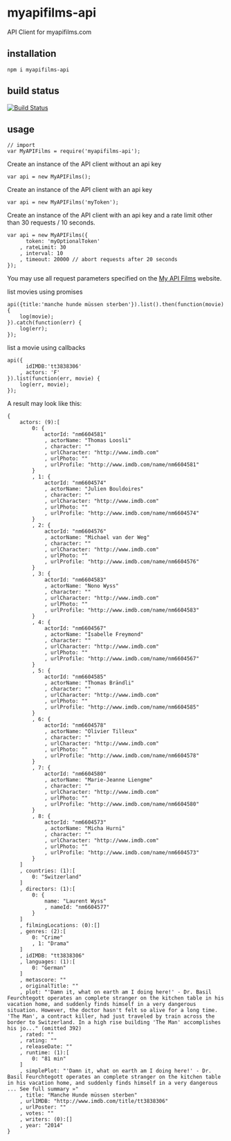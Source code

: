 # myapifilms-api

API Client for myapifilms.com

## installation

    npm i myapifilms-api

## build status

[![Build Status](https://travis-ci.org/eventEmitter/myapifilms-api.png?branch=master)](https://travis-ci.org/eventEmitter/myapifilms-api)


## usage
    
    // import
    var MyAPIFilms = require('myapifilms-api');


Create an instance of the API client without an api key

    var api = new MyAPIFilms();



Create an instance of the API client with an api key

    var api = new MyAPIFilms('myToken');



Create an instance of the API client with an api key and a rate limit other than 30 requests / 10 seconds.

    var api = new MyAPIFilms({
          token: 'myOptionalToken'
        , rateLimit: 30
        , interval: 10
        , timeout: 20000 // abort requests after 20 seconds
    });


You may use all request parameters specified on the [My API Films](http://www.myapifilms.com/) website.


list movies using promises

    api({title:'manche hunde müssen sterben'}).list().then(function(movie) {
        log(movie);
    }).catch(function(err) {
        log(err);
    });


list a movie using callbacks

    api({
          idIMDB:'tt3838306'
        , actors: 'F'
    }).list(function(err, movie) {
        log(err, movie);
    });


A result may look like this:

    {
        actors: (9):[
            0: {
                actorId: "nm6604581"
                , actorName: "Thomas Loosli"
                , character: ""
                , urlCharacter: "http://www.imdb.com"
                , urlPhoto: ""
                , urlProfile: "http://www.imdb.com/name/nm6604581"
            }
            , 1: {
                actorId: "nm6604574"
                , actorName: "Julien Bouldoires"
                , character: ""
                , urlCharacter: "http://www.imdb.com"
                , urlPhoto: ""
                , urlProfile: "http://www.imdb.com/name/nm6604574"
            }
            , 2: {
                actorId: "nm6604576"
                , actorName: "Michael van der Weg"
                , character: ""
                , urlCharacter: "http://www.imdb.com"
                , urlPhoto: ""
                , urlProfile: "http://www.imdb.com/name/nm6604576"
            }
            , 3: {
                actorId: "nm6604583"
                , actorName: "Nono Wyss"
                , character: ""
                , urlCharacter: "http://www.imdb.com"
                , urlPhoto: ""
                , urlProfile: "http://www.imdb.com/name/nm6604583"
            }
            , 4: {
                actorId: "nm6604567"
                , actorName: "Isabelle Freymond"
                , character: ""
                , urlCharacter: "http://www.imdb.com"
                , urlPhoto: ""
                , urlProfile: "http://www.imdb.com/name/nm6604567"
            }
            , 5: {
                actorId: "nm6604585"
                , actorName: "Thomas Brändli"
                , character: ""
                , urlCharacter: "http://www.imdb.com"
                , urlPhoto: ""
                , urlProfile: "http://www.imdb.com/name/nm6604585"
            }
            , 6: {
                actorId: "nm6604578"
                , actorName: "Olivier Tilleux"
                , character: ""
                , urlCharacter: "http://www.imdb.com"
                , urlPhoto: ""
                , urlProfile: "http://www.imdb.com/name/nm6604578"
            }
            , 7: {
                actorId: "nm6604580"
                , actorName: "Marie-Jeanne Liengme"
                , character: ""
                , urlCharacter: "http://www.imdb.com"
                , urlPhoto: ""
                , urlProfile: "http://www.imdb.com/name/nm6604580"
            }
            , 8: {
                actorId: "nm6604573"
                , actorName: "Micha Hurni"
                , character: ""
                , urlCharacter: "http://www.imdb.com"
                , urlPhoto: ""
                , urlProfile: "http://www.imdb.com/name/nm6604573"
            }
        ]
        , countries: (1):[
            0: "Switzerland"
        ]
        , directors: (1):[
            0: {
                name: "Laurent Wyss"
                , nameId: "nm6604577"
            }
        ]
        , filmingLocations: (0):[]
        , genres: (2):[
            0: "Crime"
            , 1: "Drama"
        ]
        , idIMDB: "tt3838306"
        , languages: (1):[
            0: "German"
        ]
        , metascore: ""
        , originalTitle: ""
        , plot: "'Damn it, what on earth am I doing here!' - Dr. Basil Feurchtegott operates an complete stranger on the kitchen table in his vacation home, and suddenly finds himself in a very dangerous situation. However, the doctor hasn't felt so alive for a long time. 'The Man', a contract killer, had just traveled by train across the border to Switzerland. In a high rise building 'The Man' accomplishes his jo..." (omitted 392)
        , rated: ""
        , rating: ""
        , releaseDate: ""
        , runtime: (1):[
            0: "81 min"
        ]
        , simplePlot: "'Damn it, what on earth am I doing here!' - Dr. Basil Feurchtegott operates an complete stranger on the kitchen table in his vacation home, and suddenly finds himself in a very dangerous ... See full summary »"
        , title: "Manche Hunde müssen sterben"
        , urlIMDB: "http://www.imdb.com/title/tt3838306"
        , urlPoster: ""
        , votes: ""
        , writers: (0):[]
        , year: "2014"
    }


